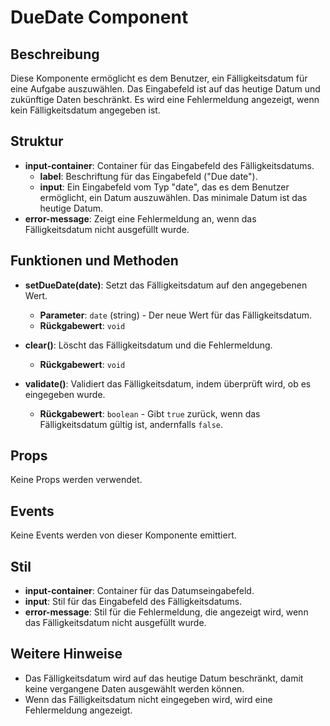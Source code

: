 # DueDate Component

## Beschreibung
Diese Komponente ermöglicht es dem Benutzer, ein Fälligkeitsdatum für eine Aufgabe auszuwählen. Das Eingabefeld ist auf das heutige Datum und zukünftige Daten beschränkt. Es wird eine Fehlermeldung angezeigt, wenn kein Fälligkeitsdatum angegeben ist.

## Struktur
- **input-container**: Container für das Eingabefeld des Fälligkeitsdatums.
  - **label**: Beschriftung für das Eingabefeld ("Due date").
  - **input**: Ein Eingabefeld vom Typ "date", das es dem Benutzer ermöglicht, ein Datum auszuwählen. Das minimale Datum ist das heutige Datum.
- **error-message**: Zeigt eine Fehlermeldung an, wenn das Fälligkeitsdatum nicht ausgefüllt wurde.

## Funktionen und Methoden
- **setDueDate(date)**: Setzt das Fälligkeitsdatum auf den angegebenen Wert.
  - **Parameter**: `date` (string) - Der neue Wert für das Fälligkeitsdatum.
  - **Rückgabewert**: `void`

- **clear()**: Löscht das Fälligkeitsdatum und die Fehlermeldung.
  - **Rückgabewert**: `void`

- **validate()**: Validiert das Fälligkeitsdatum, indem überprüft wird, ob es eingegeben wurde.
  - **Rückgabewert**: `boolean` - Gibt `true` zurück, wenn das Fälligkeitsdatum gültig ist, andernfalls `false`.

## Props
Keine Props werden verwendet.

## Events
Keine Events werden von dieser Komponente emittiert.

## Stil
- **input-container**: Container für das Datumseingabefeld.
- **input**: Stil für das Eingabefeld des Fälligkeitsdatums.
- **error-message**: Stil für die Fehlermeldung, die angezeigt wird, wenn das Fälligkeitsdatum nicht ausgefüllt wurde.

## Weitere Hinweise
- Das Fälligkeitsdatum wird auf das heutige Datum beschränkt, damit keine vergangene Daten ausgewählt werden können.
- Wenn das Fälligkeitsdatum nicht eingegeben wird, wird eine Fehlermeldung angezeigt.
